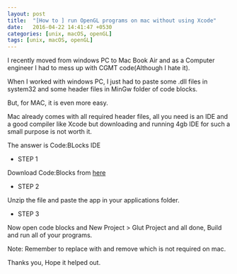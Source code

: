 ```yaml
---
layout: post
title:  "[How to ] run OpenGL programs on mac without using Xcode"
date:   2016-04-22 14:41:47 +0530
categories: [unix, macOS, openGL]
tags: [unix, macOS, openGL]
---
```


I recently moved from windows PC to Mac Book Air and as a Computer engineer I had to mess up with CGMT code(Although I hate it).

When I worked with windows PC, I just had to paste some .dll files in system32 and some header files in MinGw folder of code blocks.

But, for MAC, it is even more easy.

Mac already comes with all required header files, all you need is an IDE and a good compiler like Xcode but downloading and running 4gb IDE for such a small purpose is not worth it.

The answer is Code:BLocks IDE

* STEP 1

Download Code:Blocks from [here](http://www.codeblocks.org/downloads/binaries "Link to download code blocks")

* STEP 2

Unzip the file and paste the app in your applications folder.

* STEP 3

Now open code blocks and New Project > Glut Project and all done, Build and run all of your programs.

Note: Remember to replace with and remove which is not required on mac.

Thanks you, Hope it helped out.

